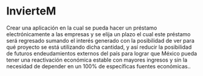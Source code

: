 # InvierteM
Crear una aplicación en la cual se pueda hacer un préstamo electrónicamente a las empresas y se elija un plazo el cual este préstamo será regresado sumando el interés generado con la posibilidad de ver para qué proyecto se está utilizando dicha cantidad, y así reducir la posibilidad de futuros endeudamientos externos del país para lograr que México pueda tener una reactivación económica estable con mayores ingresos y sin la necesidad de depender en un 100% de específicas fuentes económicas..

